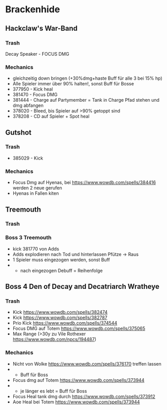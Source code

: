 # Brackenhide
##  Hackclaw's War-Band
### Trash
Decay Speaker - FOCUS DMG

### Mechanics
- gleichzeitig down bringen (+30%dmg+haste Buff für alle 3 bei 15% hp)
- Alle Spieler immer über 90% halten!, sonst Buff für Bosse
- 377950 - Kick heal
- 381470 - Focus DMG
- 381444 - Charge auf Partymember = Tank in Charge Pfad stehen und dmg abfangen
- 378020 - Bleed, bis Spieler auf >90% getoppt sind
- 378208 - CD auf Spieler + Spot heal

## Gutshot
### Trash
- 385029 - Kick

### Mechanics
- Focus Dmg auf Hyenas, bei https://www.wowdb.com/spells/384416 werden 2 neue gerufen
- Hyenas in Fallen kiten

## Treemouth 
### Trash

### Boss 3 Treemouth 
- kick 381770 von Adds
- Adds explodieren nach Tod und hinterlassen Pfütze -> Raus
- 1 Spieler muss eingezogen werden, sonst Buff
- - nach eingezogen Debuff  = Reihenfolge

## Boss 4 Den of Decay and Decatriarch Wratheye 
### Trash
- Kick https://www.wowdb.com/spells/382474
- Kick https://www.wowdb.com/spells/382787
- Prio Kick https://www.wowdb.com/spells/374544
- Focus DMG auf Totem https://www.wowdb.com/spells/375065
- Max Range (>30y zu Vile Rothexer https://www.wowdb.com/npcs/194487)

### Mechanics
 - Nicht von Wolke https://www.wowdb.com/spells/376170 treffen lassen
 - - Buff für Boss
 - Focus dmg auf Totem https://www.wowdb.com/spells/373944 
 - - je länger es lebt = Buff für Boss
 - Focus Heal tank dmg durch https://www.wowdb.com/spells/373912
 - Aoe Heal bei Totem https://www.wowdb.com/spells/373944